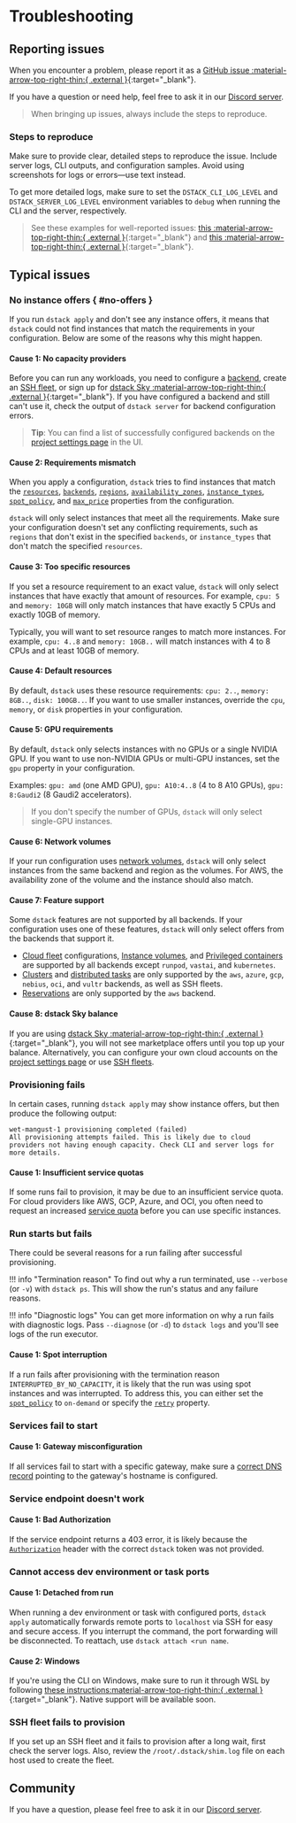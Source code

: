 # Troubleshooting

## Reporting issues

When you encounter a problem, please report it as
a [GitHub issue :material-arrow-top-right-thin:{ .external }](https://github.com/dstackai/dstack/issues/new/choose){:target="_blank"}.

If you have a question or need help, feel free to ask it in our [Discord server](https://discord.gg/u8SmfwPpMd).

> When bringing up issues, always include the steps to reproduce.

### Steps to reproduce

Make sure to provide clear, detailed steps to reproduce the issue. 
Include server logs, CLI outputs, and configuration samples. Avoid using screenshots for logs or errors—use text instead. 

To get more detailed logs, make sure to set the `DSTACK_CLI_LOG_LEVEL` and `DSTACK_SERVER_LOG_LEVEL` 
environment variables to `debug` when running the CLI and the server, respectively.

> See these examples for well-reported issues: [this :material-arrow-top-right-thin:{ .external }](https://github.com/dstackai/dstack/issues/1640){:target="_blank"}
and [this :material-arrow-top-right-thin:{ .external }](https://github.com/dstackai/dstack/issues/1551){:target="_blank"}.

## Typical issues

### No instance offers { #no-offers }
[//]: # (NOTE: This section is referenced in the CLI. Do not change its URL.)

If you run `dstack apply` and don't see any instance offers, it means that
`dstack` could not find instances that match the requirements in your configuration.
Below are some of the reasons why this might happen.

#### Cause 1: No capacity providers

Before you can run any workloads, you need to configure a [backend](../concepts/backends.md),
create an [SSH fleet](../concepts/fleets.md#ssh), or sign up for
[dstack Sky :material-arrow-top-right-thin:{ .external }](https://sky.dstack.ai){:target="_blank"}.
If you have configured a backend and still can't use it, check the output of `dstack server`
for backend configuration errors.

> **Tip**: You can find a list of successfully configured backends
> on the [project settings page](../concepts/projects.md#backends) in the UI.

#### Cause 2: Requirements mismatch

When you apply a configuration, `dstack` tries to find instances that match the
[`resources`](../reference/dstack.yml/task.md#resources),
[`backends`](../reference/dstack.yml/task.md#backends),
[`regions`](../reference/dstack.yml/task.md#regions),
[`availability_zones`](../reference/dstack.yml/task.md#availability_zones),
[`instance_types`](../reference/dstack.yml/task.md#instance_types),
[`spot_policy`](../reference/dstack.yml/task.md#spot_policy),
and [`max_price`](../reference/dstack.yml/task.md#max_price)
properties from the configuration.

`dstack` will only select instances that meet all the requirements.
Make sure your configuration doesn't set any conflicting requirements, such as
`regions` that don't exist in the specified `backends`, or `instance_types` that
don't match the specified `resources`.

#### Cause 3: Too specific resources

If you set a resource requirement to an exact value, `dstack` will only select instances
that have exactly that amount of resources. For example, `cpu: 5` and `memory: 10GB` will only
match instances that have exactly 5 CPUs and exactly 10GB of memory.

Typically, you will want to set resource ranges to match more instances.
For example, `cpu: 4..8` and `memory: 10GB..` will match instances with 4 to 8 CPUs
and at least 10GB of memory.

#### Cause 4: Default resources

By default, `dstack` uses these resource requirements:
`cpu: 2..`, `memory: 8GB..`, `disk: 100GB..`.
If you want to use smaller instances, override the `cpu`, `memory`, or `disk`
properties in your configuration.

#### Cause 5: GPU requirements

By default, `dstack` only selects instances with no GPUs or a single NVIDIA GPU.
If you want to use non-NVIDIA GPUs or multi-GPU instances, set the `gpu` property
in your configuration.

Examples: `gpu: amd` (one AMD GPU), `gpu: A10:4..8` (4 to 8 A10 GPUs),
`gpu: 8:Gaudi2` (8 Gaudi2 accelerators).

> If you don't specify the number of GPUs, `dstack` will only select single-GPU instances.

#### Cause 6: Network volumes

If your run configuration uses [network volumes](../concepts/volumes.md#network-volumes),
`dstack` will only select instances from the same backend and region as the volumes.
For AWS, the availability zone of the volume and the instance should also match.

#### Cause 7: Feature support

Some `dstack` features are not supported by all backends. If your configuration uses
one of these features, `dstack` will only select offers from the backends that support it.

- [Cloud fleet](../concepts/fleets.md#cloud) configurations,
  [Instance volumes](../concepts/volumes.md#instance-volumes),
  and [Privileged containers](../reference/dstack.yml/dev-environment.md#privileged)
  are supported by all backends except `runpod`, `vastai`, and `kubernetes`.
- [Clusters](../concepts/fleets.md#cloud-placement)
  and [distributed tasks](../concepts/tasks.md#distributed-tasks)
  are only supported by the `aws`, `azure`, `gcp`, `nebius`, `oci`, and `vultr` backends,
  as well as SSH fleets.
- [Reservations](../reference/dstack.yml/fleet.md#reservation)
  are only supported by the `aws` backend.

#### Cause 8: dstack Sky balance

If you are using
[dstack Sky :material-arrow-top-right-thin:{ .external }](https://sky.dstack.ai){:target="_blank"},
you will not see marketplace offers until you top up your balance.
Alternatively, you can configure your own cloud accounts
on the [project settings page](../concepts/projects.md#backends)
or use [SSH fleets](../concepts/fleets.md#ssh).

### Provisioning fails

In certain cases, running `dstack apply` may show instance offers,
but then produce the following output:

```shell
wet-mangust-1 provisioning completed (failed)
All provisioning attempts failed. This is likely due to cloud providers not having enough capacity. Check CLI and server logs for more details.
```

#### Cause 1: Insufficient service quotas

If some runs fail to provision, it may be due to an insufficient service quota. For cloud providers like AWS, GCP,
Azure, and OCI, you often need to request an increased [service quota](protips.md#service-quotas) before you can use
specific instances.

### Run starts but fails

There could be several reasons for a run failing after successful provisioning. 

!!! info "Termination reason"
    To find out why a run terminated, use `--verbose` (or `-v`) with `dstack ps`.
    This will show the run's status and any failure reasons.

!!! info "Diagnostic logs"
    You can get more information on why a run fails with diagnostic logs.
    Pass `--diagnose` (or `-d`) to `dstack logs` and you'll see logs of the run executor.

#### Cause 1: Spot interruption

If a run fails after provisioning with the termination reason `INTERRUPTED_BY_NO_CAPACITY`, it is likely that the run
was using spot instances and was interrupted. To address this, you can either set the
[`spot_policy`](../reference/dstack.yml/task.md#spot_policy) to `on-demand` or specify the 
[`retry`](../reference/dstack.yml/task.md#retry) property.

[//]: # (#### Other)
[//]: # (TODO: Explain how to get the shim logs)

### Services fail to start

#### Cause 1: Gateway misconfiguration

If all services fail to start with a specific gateway, make sure a
[correct DNS record](../concepts/gateways.md#update-dns-records)
pointing to the gateway's hostname is configured.

### Service endpoint doesn't work 

#### Cause 1: Bad Authorization

If the service endpoint returns a 403 error, it is likely because the [`Authorization`](../concepts/services.md#access-the-endpoint) 
header with the correct `dstack` token was not provided.

[//]: # (#### Other)
[//]: # (TODO: Explain how to get the gateway logs)

### Cannot access dev environment or task ports

#### Cause 1: Detached from run

When running a dev environment or task with configured ports, `dstack apply` 
automatically forwards remote ports to `localhost` via SSH for easy and secure access.
If you interrupt the command, the port forwarding will be disconnected. To reattach, use `dstack attach <run name`.

#### Cause 2: Windows

If you're using the CLI on Windows, make sure to run it through WSL by following [these instructions:material-arrow-top-right-thin:{ .external }](https://github.com/dstackai/dstack/issues/1644#issuecomment-2321559265){:target="_blank"}. 
Native support will be available soon.

### SSH fleet fails to provision

If you set up an SSH fleet and it fails to provision after a long wait, first check the server logs. 
Also, review the  `/root/.dstack/shim.log` file on each host used to create the fleet.

## Community

If you have a question, please feel free to ask it in our [Discord server](https://discord.gg/u8SmfwPpMd).
